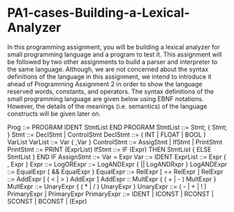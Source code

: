 # PA1-cases-Building-a-Lexical-Analyzer
In this programming assignment, you will be building a lexical analyzer for small programming language and a program to test it. This assignment will be followed by two other assignments to build a parser and interpreter to the same language. Although, we are not concerned about the syntax definitions of the language in this assignment, we intend to introduce it ahead of Programming Assignment 2 in order to show the language reserved words, constants, and operators. The syntax definitions of the small programming language are given below using EBNF notations. However, the details of the meanings (i.e. semantics) of the language constructs will be given later on.

Prog ::= PROGRAM IDENT StmtList END PROGRAM
StmtList ::= Stmt; { Stmt; }
Stmt ::= DeclStmt | ControlStmt
DeclStmt ::= ( INT | FLOAT | BOOL ) VarList
VarList ::= Var { ,Var }
ControlStmt ::= AssigStmt | IfStmt | PrintStmt
PrintStmt ::= PRINT (ExprList)
IfStmt ::= IF (Expr) THEN StmtList { ELSE StmtList } END IF
AssignStmt ::= Var = Expr
Var ::= IDENT
ExprList ::= Expr { , Expr }
Expr ::= LogORExpr ::= LogANDExpr { || LogANDRxpr }
LogANDExpr ::= EqualExpr { && EqualExpr }
EqualExpr ::= RelExpr [ == RelExpr ]
RelExpr ::= AddExpr [ ( < | > ) AddExpr ]
AddExpr :: MultExpr { ( + | - ) MultExpr }
MultExpr ::= UnaryExpr { ( * | / ) UnaryExpr }
UnaryExpr ::= ( - | + | ! ) PrimaryExpr | PrimaryExpr
PrimaryExpr ::= IDENT | ICONST | RCONST | SCONST | BCONST | (Expr)
